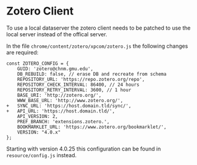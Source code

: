 # Zotero Client
To use a local dataserver the zotero client needs to be patched to use the local server instead of the offical server.

In the file `chrome/content/zotero/xpcom/zotero.js` the following changes are required:

    const ZOTERO_CONFIG = {
    	GUID: 'zotero@chnm.gmu.edu',
    	DB_REBUILD: false, // erase DB and recreate from schema
    	REPOSITORY_URL: 'https://repo.zotero.org/repo',
    	REPOSITORY_CHECK_INTERVAL: 86400, // 24 hours
    	REPOSITORY_RETRY_INTERVAL: 3600, // 1 hour
    	BASE_URI: 'http://zotero.org/',
    	WWW_BASE_URL: 'http://www.zotero.org/',
    +	SYNC_URL: 'https://host.domain.tld/sync/',
    +	API_URL: 'https://host.domain.tld/',
    	API_VERSION: 2,
    	PREF_BRANCH: 'extensions.zotero.',
    	BOOKMARKLET_URL: 'https://www.zotero.org/bookmarklet/',
    	VERSION: "4.0.x"
    };



Starting with version 4.0.25 this configuration can be found in `resource/config.js` instead.
